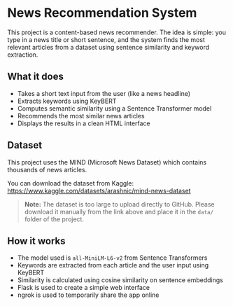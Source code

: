# News Recommendation System

This project is a content-based news recommender. The idea is simple: you type in a news title or short sentence, and the system finds the most relevant articles from a dataset using sentence similarity and keyword extraction.

## What it does

- Takes a short text input from the user (like a news headline)
- Extracts keywords using KeyBERT
- Computes semantic similarity using a Sentence Transformer model
- Recommends the most similar news articles
- Displays the results in a clean HTML interface

## Dataset

This project uses the MIND (Microsoft News Dataset) which contains thousands of news articles.

You can download the dataset from Kaggle:  
https://www.kaggle.com/datasets/arashnic/mind-news-dataset

> **Note:** The dataset is too large to upload directly to GitHub. Please download it manually from the link above and place it in the `data/` folder of the project.

## How it works

- The model used is `all-MiniLM-L6-v2` from Sentence Transformers
- Keywords are extracted from each article and the user input using KeyBERT
- Similarity is calculated using cosine similarity on sentence embeddings
- Flask is used to create a simple web interface
- ngrok is used to temporarily share the app online
